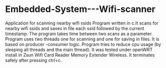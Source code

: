# Embedded-System---Wifi-scanner
Application for scanning nearby wifi ssids
Program written in c.It scans for nearby wifi ssids and saves in file each ssid followed by the current timestamp.
The program takes time between two scans as a parameter. Program uses two threads one for scanning and one for saving in files.
It is based on producer -consumer logic. Program tries to reduce cpu usage (by sleeping all threads and the main thread).
It was tested under openWRT install in Zsun Wifi Card Reader Memory Extender Wireless.
It terminates safely after pressing ctrl+c.

